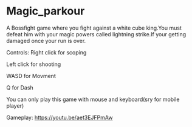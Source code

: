 # Magic_parkour

A Bossfight game where you fight against a white cube king.You must defeat him with  your magic powers called lightning strike.If your getting damaged once your run is over.


Controls:
Right click for scoping

Left click for shooting

WASD for Movment

Q for Dash



You can only play this game with mouse and keyboard(sry for mobile player)

Gameplay:
https://youtu.be/aet3EJFPmAw
